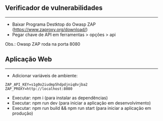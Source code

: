 ## Verificador de vulnerabilidades
--------
- Baixar Programa Destktop do Owasp ZAP (https://www.zaproxy.org/download/)
- Pegar chave de API em ferramentas > opções > api

Obs.: Owasp ZAP roda na porta 8080

## Aplicação Web
------
- Adicionar variáveis de ambiente:
```env
ZAP_API_KEY=s1g0o2iudmp5hdpdjniq8vjba2
ZAP_PROXY=http://localhost:8080
```
- Executar: npm i (para instalar as dependências)
- Executar: npm run dev (para iniciar a aplicação em desenvolvimento)
- Executar: npm run build && npm run start (para iniciar a aplicação em produção)